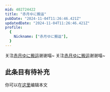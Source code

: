 ```yaml
---
mid: 402724422
title: "赤月ゆに搬运"
pubDate: "2024-11-04T11:26:46.421Z"
updatedDate: "2024-11-04T11:26:46.421Z"
profile:
  {
    Nickname: ["赤月ゆに搬运"],
  }
---
```


关注[赤月ゆに搬运](https://space.bilibili.com/402724422)谢谢喵~ 关注[赤月ゆに搬运](https://space.bilibili.com/402724422)谢谢喵~

## 此条目有待补充
你可以在[这里](https://github.com/Yuhanawa/VTuber.ICU/edit/master/src/content/v/赤月ゆに搬运/index.md)编辑本文
